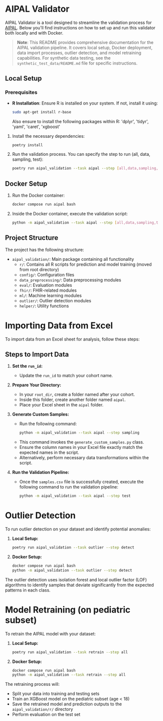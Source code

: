 # AIPAL Validator

AIPAL Validator is a tool designed to streamline the validation process for [AIPAL](https://github.com/VincentAlcazer/AIPAL). Below you'll find instructions on how to set up and run this validator both locally and with Docker.

> **Note**: This README provides comprehensive documentation for the AIPAL validation pipeline. It covers local setup, Docker deployment, data import processes, outlier detection, and model retraining capabilities. For synthetic data testing, see the `synthetic_test_data/README.md` file for specific instructions.

## Local Setup

### Prerequisites

- **R Installation**: Ensure R is installed on your system. If not, install it using:

  ```bash
  sudo apt-get install r-base
  ```

  Also ensure to install the following packages within R: 'dplyr', 'tidyr', 'yaml', 'caret', 'xgboost'

1. Install the necessary dependencies:

    ```bash
    poetry install
    ```

2. Run the validation process. You can specify the step to run (all, data, sampling, test):

    ```bash
    poetry run aipal_validation --task aipal --step [all,data,sampling,test]
    ```

## Docker Setup

1. Run the Docker container:

    ```bash
    docker compose run aipal bash
    ```

2. Inside the Docker container, execute the validation script:

    ```bash
    python -m aipal_validation --task aipal --step [all,data,sampling,test]
    ```

## Project Structure

The project has the following structure:

- `aipal_validation/`: Main package containing all functionality
  - `r/`: Contains all R scripts for prediction and model training (moved from root directory)
  - `config/`: Configuration files
  - `data_preprocessing/`: Data preprocessing modules
  - `eval/`: Evaluation modules
  - `fhir/`: FHIR-related modules
  - `ml/`: Machine learning modules
  - `outlier/`: Outlier detection modules
  - `helper/`: Utility functions

# Importing Data from Excel

To import data from an Excel sheet for analysis, follow these steps:

## Steps to Import Data

1. **Set the `run_id`:**
   - Update the `run_id` to match your cohort name.

2. **Prepare Your Directory:**
   - In your `root_dir`, create a folder named after your cohort.
   - Inside this folder, create another folder named `aipal`.
   - Place your Excel sheet in the `aipal` folder.

3. **Generate Custom Samples:**
   - Run the following command:
     ```bash
     python -m aipal_validation --task aipal --step sampling
     ```
   - This command invokes the `generate_custom_samples.py` class.
   - Ensure the column names in your Excel file exactly match the expected names in the script.
   - Alternatively, perform necessary data transformations within the script.

4. **Run the Validation Pipeline:**
   - Once the `samples.csv` file is successfully created, execute the following command to run the validation pipeline:
     ```bash
     python -m aipal_validation --task aipal --step test
     ```

# Outlier Detection

To run outlier detection on your dataset and identify potential anomalies:

1. **Local Setup:**
   ```bash
   poetry run aipal_validation --task outlier --step detect
   ```

2. **Docker Setup:**
   ```bash
   docker compose run aipal bash
   python -m aipal_validation --task outlier --step detect
   ```

The outlier detection uses isolation forest and local outlier factor (LOF) algorithms to identify samples that deviate significantly from the expected patterns in each class.

# Model Retraining (on pediatric subset)

To retrain the AIPAL model with your dataset:

1. **Local Setup:**
   ```bash
   poetry run aipal_validation --task retrain --step all
   ```

2. **Docker Setup:**
   ```bash
   docker compose run aipal bash
   python -m aipal_validation --task retrain --step all
   ```

The retraining process will:
- Split your data into training and testing sets
- Train an XGBoost model on the pediatric subset (age < 18)
- Save the retrained model and prediction outputs to the `aipal_validation/r/` directory
- Perform evaluation on the test set
